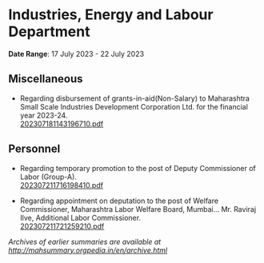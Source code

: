 # Industries, Energy and Labour Department

**Date Range**: 17 July 2023 - 22 July 2023


## Miscellaneous
- Regarding disbursement of grants-in-aid(Non-Salary) to Maharashtra Small Scale Industries Development Corporation Ltd. for the financial year 2023-24.\
  [202307181143196710.pdf](https://gr.maharashtra.gov.in/Site/Upload/Government%20Resolutions/English/202307181143196710.pdf)

## Personnel
- Regarding temporary promotion to the post of Deputy Commissioner of Labor (Group-A).\
  [202307211716198410.pdf](https://gr.maharashtra.gov.in/Site/Upload/Government%20Resolutions/English/202307211716198410.pdf)

- Regarding appointment on deputation to the post of Welfare Commissioner, Maharashtra Labor Welfare Board, Mumbai... Mr. Raviraj Ilve, Additional Labor Commissioner.\
  [202307211721259210.pdf](https://gr.maharashtra.gov.in/Site/Upload/Government%20Resolutions/English/202307211721259210.pdf)


*Archives of earlier summaries are available at http://mahsummary.orgpedia.in/en/archive.html*